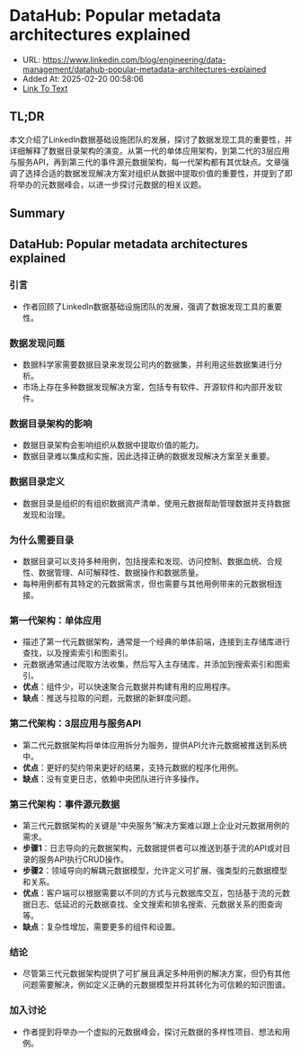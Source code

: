 # DataHub: Popular metadata architectures explained
- URL: https://www.linkedin.com/blog/engineering/data-management/datahub-popular-metadata-architectures-explained
- Added At: 2025-02-20 00:58:06
- [Link To Text](2025-02-20-datahub-popular-metadata-architectures-explained_raw.md)

## TL;DR
本文介绍了LinkedIn数据基础设施团队的发展，探讨了数据发现工具的重要性，并详细解释了数据目录架构的演变。从第一代的单体应用架构，到第二代的3层应用与服务API，再到第三代的事件源元数据架构，每一代架构都有其优缺点。文章强调了选择合适的数据发现解决方案对组织从数据中提取价值的重要性，并提到了即将举办的元数据峰会，以进一步探讨元数据的相关议题。

## Summary
## DataHub: Popular metadata architectures explained

### 引言
- 作者回顾了LinkedIn数据基础设施团队的发展，强调了数据发现工具的重要性。

### 数据发现问题
- 数据科学家需要数据目录来发现公司内的数据集，并利用这些数据集进行分析。
- 市场上存在多种数据发现解决方案，包括专有软件、开源软件和内部开发软件。

### 数据目录架构的影响
- 数据目录架构会影响组织从数据中提取价值的能力。
- 数据目录难以集成和实施，因此选择正确的数据发现解决方案至关重要。

### 数据目录定义
- 数据目录是组织的有组织数据资产清单，使用元数据帮助管理数据并支持数据发现和治理。

### 为什么需要目录
- 数据目录可以支持多种用例，包括搜索和发现、访问控制、数据血统、合规性、数据管理、AI可解释性、数据操作和数据质量。
- 每种用例都有其特定的元数据需求，但也需要与其他用例带来的元数据相连接。

### 第一代架构：单体应用
- 描述了第一代元数据架构，通常是一个经典的单体前端，连接到主存储库进行查找，以及搜索索引和图索引。
- 元数据通常通过爬取方法收集，然后写入主存储库，并添加到搜索索引和图索引。
- **优点**：组件少，可以快速聚合元数据并构建有用的应用程序。
- **缺点**：推送与拉取的问题，元数据的新鲜度问题。

### 第二代架构：3层应用与服务API
- 第二代元数据架构将单体应用拆分为服务，提供API允许元数据被推送到系统中。
- **优点**：更好的契约带来更好的结果，支持元数据的程序化用例。
- **缺点**：没有变更日志，依赖中央团队进行许多操作。

### 第三代架构：事件源元数据
- 第三代元数据架构的关键是“中央服务”解决方案难以跟上企业对元数据用例的需求。
- **步骤1**：日志导向的元数据架构，元数据提供者可以推送到基于流的API或对目录的服务API执行CRUD操作。
- **步骤2**：领域导向的解耦元数据模型，允许定义可扩展、强类型的元数据模型和关系。
- **优点**：客户端可以根据需要以不同的方式与元数据库交互，包括基于流的元数据日志、低延迟的元数据查找、全文搜索和排名搜索、元数据关系的图查询等。
- **缺点**：复杂性增加，需要更多的组件和设置。

### 结论
- 尽管第三代元数据架构提供了可扩展且满足多种用例的解决方案，但仍有其他问题需要解决，例如定义正确的元数据模型并将其转化为可信赖的知识图谱。

### 加入讨论
- 作者提到将举办一个虚拟的元数据峰会，探讨元数据的多样性项目、想法和用例。
